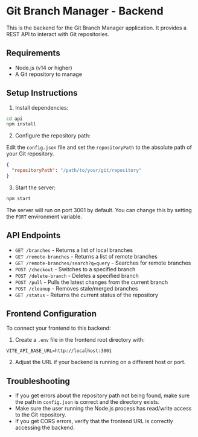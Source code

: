 
# Git Branch Manager - Backend

This is the backend for the Git Branch Manager application. It provides a REST API to interact with Git repositories.

## Requirements

- Node.js (v14 or higher)
- A Git repository to manage

## Setup Instructions

1. Install dependencies:

```bash
cd api
npm install
```

2. Configure the repository path:

Edit the `config.json` file and set the `repositoryPath` to the absolute path of your Git repository.

```json
{
  "repositoryPath": "/path/to/your/git/repository"
}
```

3. Start the server:

```bash
npm start
```

The server will run on port 3001 by default. You can change this by setting the `PORT` environment variable.

## API Endpoints

- `GET /branches` - Returns a list of local branches
- `GET /remote-branches` - Returns a list of remote branches
- `GET /remote-branches/search?q=query` - Searches for remote branches
- `POST /checkout` - Switches to a specified branch
- `POST /delete-branch` - Deletes a specified branch
- `POST /pull` - Pulls the latest changes from the current branch
- `POST /cleanup` - Removes stale/merged branches
- `GET /status` - Returns the current status of the repository

## Frontend Configuration

To connect your frontend to this backend:

1. Create a `.env` file in the frontend root directory with:

```
VITE_API_BASE_URL=http://localhost:3001
```

2. Adjust the URL if your backend is running on a different host or port.

## Troubleshooting

- If you get errors about the repository path not being found, make sure the path in `config.json` is correct and the directory exists.
- Make sure the user running the Node.js process has read/write access to the Git repository.
- If you get CORS errors, verify that the frontend URL is correctly accessing the backend.

